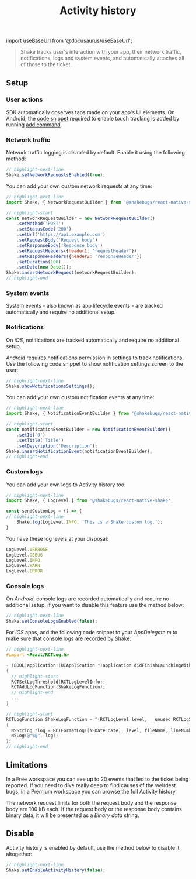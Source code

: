 ﻿---
id: activity-history
title: Activity history
---
import useBaseUrl from '@docusaurus/useBaseUrl';

>Shake tracks user's interaction with your app, their network traffic, notifications, logs and system events,
and automatically attaches all of those to the ticket.


## Setup


### User actions

SDK automatically observes taps made on your app's UI elements.
On Android, the [code snippet](/react/install/manual-linking/#enable-touch-tracking) required to enable touch tracking is added by running [add command](/react/install/npm).


### Network traffic

Network traffic logging is disabled by default. Enable it using the following method:

```javascript title="App.js"
// highlight-next-line
Shake.setNetworkRequestsEnabled(true);
```
You can add your own custom network requests at any time:

```javascript title="App.js"
// highlight-next-line
import Shake, { NetworkRequestBuilder } from '@shakebugs/react-native-shake';

// highlight-start
const networkRequestBuilder = new NetworkRequestBuilder()
    .setMethod('POST')
    .setStatusCode('200')
    .setUrl('https://api.example.com')
    .setRequestBody('Request body')
    .setResponseBody('Response body')
    .setRequestHeaders({header1: 'requestHeader'})
    .setResponseHeaders({header2: 'responseHeader'})
    .setDuration(100)
    .setDate(new Date());
Shake.insertNetworkRequest(networkRequestBuilder);
// highlight-end
```

### System events

System events - also known as app lifecycle events - are tracked automatically and require no additional setup.

### Notifications

On *iOS*, notifications are tracked automatically and require no additional setup.

*Android* requires notifications permission in settings to track notifications.
Use the following code snippet to show notification settings screen to the user:

```javascript title="App.js"
// highlight-next-line
Shake.showNotificationsSettings();
```

You can add your own custom notification events at any time:

```javascript title="App.js"
// highlight-next-line
import Shake, { NotificationEventBuilder } from '@shakebugs/react-native-shake';

// highlight-start
const notificationEventBuilder = new NotificationEventBuilder()
    .setId('0')
    .setTitle('Title')
    .setDescription('Description');
Shake.insertNotificationEvent(notificationEventBuilder);
// highlight-end
```

### Custom logs
You can add your own logs to Activity history too:

```javascript title="App.js"
// highlight-next-line
import Shake, { LogLevel } from '@shakebugs/react-native-shake';

const sendCustomLog = () => {
// highlight-next-line
    Shake.log(LogLevel.INFO, 'This is a Shake custom log.');
}
```

You have these log levels at your disposal:

```javascript
LogLevel.VERBOSE
LogLevel.DEBUG
LogLevel.INFO
LogLevel.WARN
LogLevel.ERROR
```

### Console logs
On *Android*, console logs are recorded automatically and require no additional setup. If you want to disable this feature use the method below:

```javascript title="App.js"
// highlight-next-line
Shake.setConsoleLogsEnabled(false);
```

For *iOS* apps, add the following code snippet to your *AppDelegate.m* to make sure that console logs are recorded by Shake:

```objectivec title="AppDelegate.m"
// highlight-next-line
#import <React/RCTLog.h>

- (BOOL)application:(UIApplication *)application didFinishLaunchingWithOptions:(NSDictionary *)launchOptions
{
  // highlight-start
  RCTSetLogThreshold(RCTLogLevelInfo);
  RCTAddLogFunction(ShakeLogFunction);
  // highlight-end
  ...
}

// highlight-start
RCTLogFunction ShakeLogFunction = ^(RCTLogLevel level, __unused RCTLogSource source, NSString *fileName, NSNumber *lineNumber, NSString *message)
{
  NSString *log = RCTFormatLog([NSDate date], level, fileName, lineNumber, message);
  NSLog(@"%@", log);
};
// highlight-end
```

## Limitations

In a Free workspace you can see up to 20 events that led to the ticket being reported.
If you need to dive really deep to find causes of the weirdest bugs,
in a Premium workspace you can browse the full Activity history.

The network request limits for both the request body and the response body are 100 kB each.
If the request body or the response body contains binary data, it will be presented as a *Binary data* string.

## Disable

Activity history is enabled by default, use the method below to disable it altogether:

```javascript title="App.js"
// highlight-next-line
Shake.setEnableActivityHistory(false);
```
